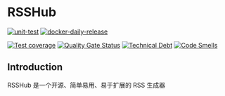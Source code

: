 # RSSHub

[![unit-test](https://github.com/Soontao/RSSHub/actions/workflows/unit-test.yml/badge.svg)](https://github.com/Soontao/RSSHub/actions/workflows/unit-test.yml)
[![docker-daily-release](https://github.com/Soontao/RSSHub/actions/workflows/docker-daily.yml/badge.svg)](https://github.com/Soontao/RSSHub/actions/workflows/docker-daily.yml)

[![Test coverage](https://img.shields.io/codecov/c/github/Soontao/RSSHub.svg?style=flat)](https://codecov.io/github/Soontao/RSSHub?branch=master)
[![Quality Gate Status](https://sonarcloud.io/api/project_badges/measure?project=Soontao_RSSHub&metric=alert_status)](https://sonarcloud.io/dashboard?id=Soontao_RSSHub)
[![Technical Debt](https://sonarcloud.io/api/project_badges/measure?project=Soontao_RSSHub&metric=sqale_index)](https://sonarcloud.io/dashboard?id=Soontao_RSSHub)
[![Code Smells](https://sonarcloud.io/api/project_badges/measure?project=Soontao_RSSHub&metric=code_smells)](https://sonarcloud.io/dashboard?id=Soontao_RSSHub)

## Introduction

RSSHub 是一个开源、简单易用、易于扩展的 RSS 生成器



